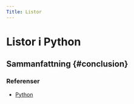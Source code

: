 ```yaml
---
Title: Listor
---
```


Listor i Python
===================================================================================================

Sammanfattning                                                                        {#conclusion}
---------------------------------------------------------------------------------------------------

### Referenser
* [Python](www.python.com)
